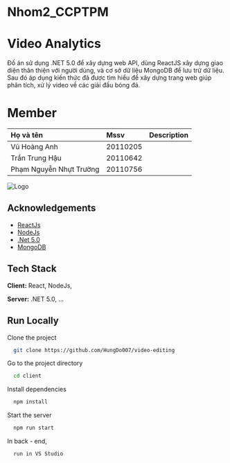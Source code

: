 # Nhom2_CCPTPM


# Video Analytics

Đồ án sử dụng .NET 5.0 để xây dựng web API, dùng ReactJS xây dựng giao diện thân thiện với người dùng, và cơ sở dữ liệu MongoDB
để lưu trữ dữ liệu. Sau đó áp dụng kiến thức đã được tìm hiểu để xây dựng trang web giúp phân tích, xử lý video về các giải đấu bóng đá.

# Member 

| Họ và tên               | Mssv     | Description          |
| :--------               | :------- | :--------------------|
| Vũ Hoàng Anh            | 20110205 |                      |
| Trần Trung Hậu          | 20110642 |                      |
| Phạm Nguyễn Nhựt Trường | 20110756 |                      |

![Logo](https://khaosat.hcmute.edu.vn/assets/img/login-banner.png)




## Acknowledgements

 - [ReactJs](https://react.dev/)
 - [NodeJs](https://nodejs.org/en/about)
 - [.Net 5.0](https://dotnet.microsoft.com/en-us/)
 - [MongoDB](https://www.mongodb.com/)
 


## Tech Stack

**Client:** React, NodeJs,

**Server:** .NET 5.0, ...


## Run Locally

Clone the project

```bash
  git clone https://github.com/HungDo007/video-editing
```

Go to the project directory

```bash
  cd client
```

Install dependencies

```bash
  npm install
```

Start the server

```bash
  npm run start
```

In back - end,

```bash
  run in VS Studio
```


